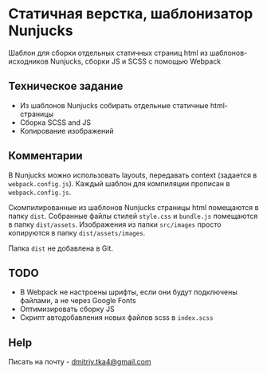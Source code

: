 # Статичная верстка, шаблонизатор Nunjucks

Шаблон для сборки отдельных статичных страниц html из шаблонов-исходников Nunjucks,
сборки JS и SCSS с помощью Webpack

## Техническое задание

* Из шаблонов Nunjucks собирать отдельные статичные html-страницы
* Сборка SCSS and JS
* Копирование изображений

## Комментарии

В Nunjucks можно использовать layouts, передавать context (задается в `webpack.config.js`).
Каждый шаблон для компиляции прописан в `webpack.config.js`.

Скомпилированные из шаблонов Nunjucks страницы html помещаются в папку `dist`.
Собранные файлы стилей `style.css` и `bundle.js` помещаются в папку `dist/assets`.
Изображения из папки `src/images` просто копируются в папку `dist/assets/images`.

Папка `dist` не добавлена в Git.

## TODO

* В Webpack не настроены шрифты, если они будут подключены файлами, а не через Google Fonts
* Оптимизировать сборку JS
* Скрипт автодобавления новых файлов scss в `index.scss`

## Help

Писать на почту - dmitriy.tka4@gmail.com
